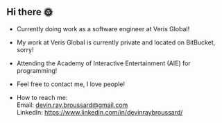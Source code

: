 ## Hi there 🌞
- Currently doing work as a software engineer at Veris Global!
- My work at Veris Global is currently private and located on BitBucket, sorry!
- Attending the Academy of Interactive Entertainment (AIE) for programming!
- Feel free to contact me, I love people!

- How to reach me:  
Email: devin.ray.broussard@gmail.com  
LinkedIn: https://www.linkedin.com/in/devinraybroussard/
